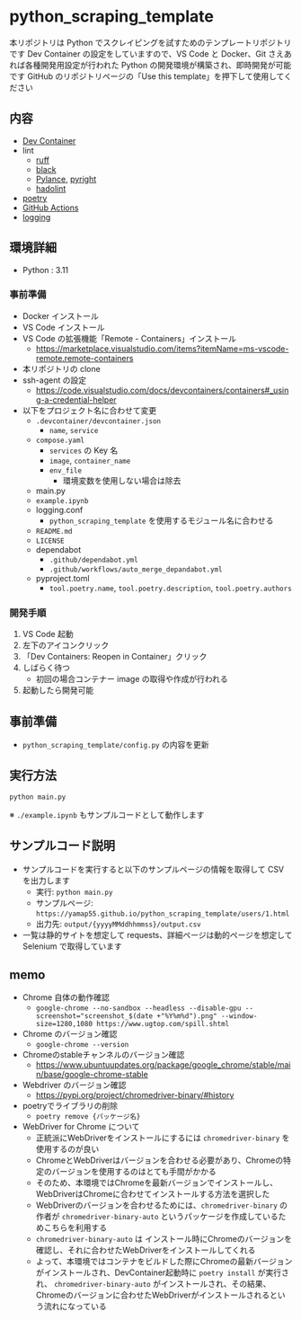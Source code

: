 # python_scraping_template

本リポジトリは Python でスクレイピングを試すためのテンプレートリポジトリです
Dev Container の設定をしていますので、VS Code と Docker、Git さえあれば各種開発用設定が行われた Python の開発環境が構築され、即時開発が可能です
GitHub のリポジトリページの「Use this template」を押下して使用してください

## 内容

- [Dev Container](https://code.visualstudio.com/docs/remote/containers)
- lint
  - [ruff](https://beta.ruff.rs/docs/)
  - [black](https://black.readthedocs.io/en/stable/)
  - [Pylance](https://marketplace.visualstudio.com/items?itemName=ms-python.vscode-pylance), [pyright](https://github.com/microsoft/pyright)
  - [hadolint](https://github.com/hadolint/hadolint)
- [poetry](https://python-poetry.org/)
- [GitHub Actions](https://github.co.jp/features/actions)
- [logging](https://docs.python.org/ja/3/howto/logging.html)

## 環境詳細

- Python : 3.11

### 事前準備

- Docker インストール
- VS Code インストール
- VS Code の拡張機能「Remote - Containers」インストール
  - https://marketplace.visualstudio.com/items?itemName=ms-vscode-remote.remote-containers
- 本リポジトリの clone
- ssh-agent の設定
  - https://code.visualstudio.com/docs/devcontainers/containers#_using-a-credential-helper
- 以下をプロジェクト名に合わせて変更
  - `.devcontainer/devcontainer.json`
    - `name`, `service`
  - `compose.yaml`
    - `services` の Key 名
    - `image`, `container_name`
    - `env_file`
      - 環境変数を使用しない場合は除去
  - main.py
  - `example.ipynb`
  - logging.conf
    - `python_scraping_template` を使用するモジュール名に合わせる
  - `README.md`
  - `LICENSE`
  - dependabot
    - `.github/dependabot.yml`
    - `.github/workflows/auto_merge_depandabot.yml`
  - pyproject.toml
    - `tool.poetry.name`, `tool.poetry.description`, `tool.poetry.authors`

### 開発手順

1. VS Code 起動
2. 左下のアイコンクリック
3. 「Dev Containers: Reopen in Container」クリック
4. しばらく待つ
   - 初回の場合コンテナー image の取得や作成が行われる
5. 起動したら開発可能

## 事前準備

- `python_scraping_template/config.py` の内容を更新

## 実行方法

`python main.py`

※ `./example.ipynb` もサンプルコードとして動作します

## サンプルコード説明

- サンプルコードを実行すると以下のサンプルページの情報を取得して CSV を出力します
  - 実行: `python main.py`
  - サンプルページ: `https://yamap55.github.io/python_scraping_template/users/1.html`
  - 出力先: `output/{yyyyMMddhhmmss}/output.csv`
- 一覧は静的サイトを想定して requests、詳細ページは動的ページを想定して Selenium で取得しています

## memo

- Chrome 自体の動作確認
  - `google-chrome --no-sandbox --headless --disable-gpu --screenshot="screenshot_$(date +"%Y%m%d").png" --window-size=1280,1080 https://www.ugtop.com/spill.shtml`
- Chrome のバージョン確認
  - `google-chrome --version`
- Chromeのstableチャンネルのバージョン確認
  - https://www.ubuntuupdates.org/package/google_chrome/stable/main/base/google-chrome-stable
- Webdriver のバージョン確認
  - https://pypi.org/project/chromedriver-binary/#history
- poetryでライブラリの削除
  - `poetry remove {パッケージ名}`
- WebDriver for Chrome について
  - 正統派にWebDriverをインストールにするには `chromedriver-binary` を使用するのが良い
  - ChromeとWebDriverはバージョンを合わせる必要があり、Chromeの特定のバージョンを使用するのはとても手間がかかる
  - そのため、本環境ではChromeを最新バージョンでインストールし、WebDriverはChromeに合わせてインストールする方法を選択した
  - WebDriverのバージョンを合わせるためには、`chromedriver-binary` の作者が `chromedriver-binary-auto` というパッケージを作成しているためこちらを利用する
  - `chromedriver-binary-auto` は インストール時にChromeのバージョンを確認し、それに合わせたWebDriverをインストールしてくれる
  - よって、本環境ではコンテナをビルドした際にChromeの最新バージョンがインストールされ、DevContainer起動時に `poetry install` が実行され、 `chromedriver-binary-auto` がインストールされ、その結果、Chromeのバージョンに合わせたWebDriverがインストールされるという流れになっている
